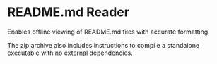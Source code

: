 # README.md Reader

Enables offline viewing of README.md files with accurate formatting.

The zip archive also includes instructions to compile a standalone executable with no external dependencies.
